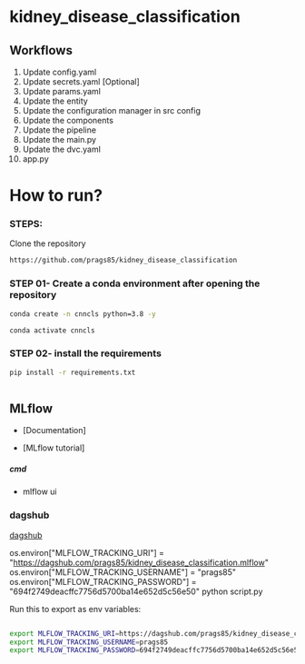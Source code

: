 # kidney_disease_classification

## Workflows

1. Update config.yaml
2. Update secrets.yaml [Optional]
3. Update params.yaml
4. Update the entity
5. Update the configuration manager in src config
6. Update the components
7. Update the pipeline
8. Update the main.py
9. Update the dvc.yaml
10. app.py

# How to run?

### STEPS:

Clone the repository

```bash
https://github.com/prags85/kidney_disease_classification
```

### STEP 01- Create a conda environment after opening the repository

```bash
conda create -n cnncls python=3.8 -y
```

```bash
conda activate cnncls
```

### STEP 02- install the requirements

```bash
pip install -r requirements.txt
```

```bash

```

## MLflow

- [Documentation]

- [MLflow tutorial]

##### cmd

- mlflow ui

### dagshub

[dagshub](https://dagshub.com/)

os.environ["MLFLOW_TRACKING_URI"] = "https://dagshub.com/prags85/kidney_disease_classification.mlflow"
os.environ["MLFLOW_TRACKING_USERNAME"] = "prags85"
os.environ["MLFLOW_TRACKING_PASSWORD"] = "694f2749deacffc7756d5700ba14e652d5c56e50"
python script.py

Run this to export as env variables:

```bash

export MLFLOW_TRACKING_URI=https://dagshub.com/prags85/kidney_disease_classification.mlflow
export MLFLOW_TRACKING_USERNAME=prags85
export MLFLOW_TRACKING_PASSWORD=694f2749deacffc7756d5700ba14e652d5c56e50

```
